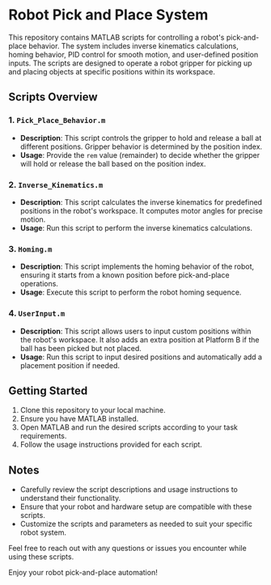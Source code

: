 # Robot Pick and Place System

This repository contains MATLAB scripts for controlling a robot's pick-and-place behavior. The system includes inverse kinematics calculations, homing behavior, PID control for smooth motion, and user-defined position inputs. The scripts are designed to operate a robot gripper for picking up and placing objects at specific positions within its workspace.

## Scripts Overview

### 1. `Pick_Place_Behavior.m`

- **Description**: This script controls the gripper to hold and release a ball at different positions. Gripper behavior is determined by the position index.
- **Usage**: Provide the `rem` value (remainder) to decide whether the gripper will hold or release the ball based on the position index.

### 2. `Inverse_Kinematics.m`

- **Description**: This script calculates the inverse kinematics for predefined positions in the robot's workspace. It computes motor angles for precise motion.
- **Usage**: Run this script to perform the inverse kinematics calculations.

### 3. `Homing.m`

- **Description**: This script implements the homing behavior of the robot, ensuring it starts from a known position before pick-and-place operations.
- **Usage**: Execute this script to perform the robot homing sequence.

### 4. `UserInput.m`

- **Description**: This script allows users to input custom positions within the robot's workspace. It also adds an extra position at Platform B if the ball has been picked but not placed.
- **Usage**: Run this script to input desired positions and automatically add a placement position if needed.

## Getting Started

1. Clone this repository to your local machine.
2. Ensure you have MATLAB installed.
3. Open MATLAB and run the desired scripts according to your task requirements.
4. Follow the usage instructions provided for each script.

## Notes

- Carefully review the script descriptions and usage instructions to understand their functionality.
- Ensure that your robot and hardware setup are compatible with these scripts.
- Customize the scripts and parameters as needed to suit your specific robot system.

Feel free to reach out with any questions or issues you encounter while using these scripts.

Enjoy your robot pick-and-place automation!

